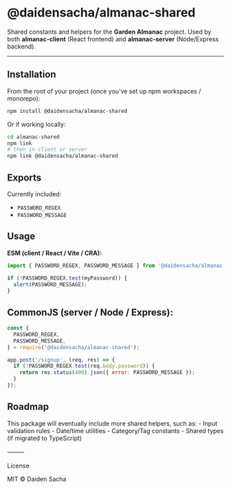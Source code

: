 # @daidensacha/almanac-shared

Shared constants and helpers for the **Garden Almanac** project.
Used by both **almanac-client** (React frontend) and **almanac-server** (Node/Express backend).

---

## Installation

From the root of your project (once you’ve set up npm workspaces / monorepo):

```bash
npm install @daidensacha/almanac-shared
```

Or if working locally:

```bash
cd almanac-shared
npm link
# then in client or server
npm link @daidensacha/almanac-shared
```

## Exports

Currently included:

- `PASSWORD_REGEX`
- `PASSWORD_MESSAGE`

## Usage

**ESM (client / React / Vite / CRA):**

```js
import { PASSWORD_REGEX, PASSWORD_MESSAGE } from '@daidensacha/almanac-shared';

if (!PASSWORD_REGEX.test(myPassword)) {
  alert(PASSWORD_MESSAGE);
}
```

## CommonJS (server / Node / Express):

```js
const {
  PASSWORD_REGEX,
  PASSWORD_MESSAGE,
} = require('@daidensacha/almanac-shared');

app.post('/signup', (req, res) => {
  if (!PASSWORD_REGEX.test(req.body.password)) {
    return res.status(400).json({ error: PASSWORD_MESSAGE });
  }
});
```

## Roadmap

This package will eventually include more shared helpers, such as: - Input validation rules - Date/time utilities - Category/Tag constants - Shared types (if migrated to TypeScript)

⸻

License

MIT © Daiden Sacha
